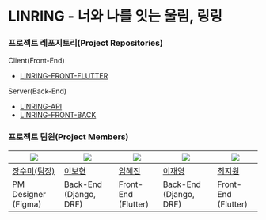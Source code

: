 # LINRING - 너와 나를 잇는 울림, 링링

### 프로젝트 레포지토리(Project Repositories)

Client(Front-End)
- [LINRING-FRONT-FLUTTER](https://github.com/TEAM-LINRING/LINRING-FRONT-FLUTTER)

Server(Back-End)
- [LINRING-API](https://github.com/TEAM-LINRING/LINRING-API)
- [LINRING-FRONT-BACK](https://github.com/TEAM-LINRING/LINRING-BACK)

### 프로젝트 팀원(Project Members)
|<img src="https://github.com/jangsumi.png">|<img src="https://github.com/250b.png">|<img src="https://github.com/ima9ine4.png">|<img src="https://github.com/rktlskan021.png">|<img src="https://github.com/Choi-Jiwon-38.png">|
|------|---|---|---|---|
|[장수미(팀장)](https://github.com/jangsumi)|[이보현](https://github.com/250b)|[임혜진](https://github.com/ima9ine4)|[이재영](https://github.com/rktlskan021)|[최지원](https://github.com/Choi-Jiwon-38)|
|PM Designer<br>(Figma)|Back-End<br>(Django, DRF)|Front-End<br>(Flutter)|Back-End<br>(Django, DRF)|Front-End<br>(Flutter)|
